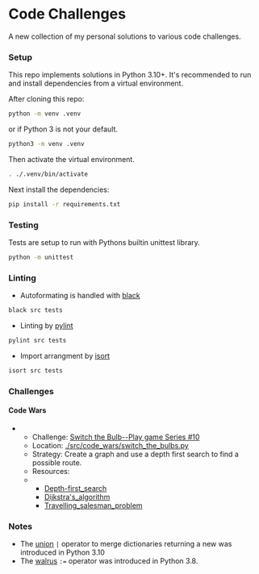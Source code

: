# Code Challenges
A new collection of my personal solutions to various code challenges.
### Setup
This repo implements solutions in Python 3.10+.  It's recommended to run and install dependencies from a virtual environment.

After cloning this repo:
```sh
python -m venv .venv
```
or if Python 3 is not your default.
```sh
python3 -m venv .venv
```

Then activate the virtual environment.
```sh
. ./.venv/bin/activate
```
Next install the dependencies:
```sh
pip install -r requirements.txt
```
### Testing
Tests are setup to run with Pythons builtin unittest library.
```sh
python -m unittest
```

### Linting
- Autoformating is handled with [black](https://pypi.org/project/black/)
```sh
black src tests
```
- Linting by [pylint](https://pypi.org/project/pylint/)
```sh
pylint src tests
```
- Import arrangment by [isort](https://pypi.org/project/isort/)
```sh
isort src tests
```

### Challenges
#### Code Wars
- - Challenge: [Switch the Bulb--Play game Series #10](https://www.codewars.com/kata/5a96064cfd57777828000187/train/python)
  - Location: [./src/code_wars/switch_the_bulbs.py](./src/code_wars/switch_the_bulbs.py)
  - Strategy: Create a graph and use a depth first search to find a possible route.
  - Resources:
  - - [Depth-first_search](https://en.wikipedia.org/wiki/Depth-first_search)
    - [Dijkstra's_algorithm](https://en.wikipedia.org/wiki/Dijkstra's_algorithm)
    - [Travelling_salesman_problem](https://en.wikipedia.org/wiki/Travelling_salesman_problem)




### Notes
- The [union](https://docs.python.org/3/whatsnew/3.10.html) `|` operator to merge dictionaries returning a new was introduced in Python 3.10
- The [walrus](https://docs.python.org/3/whatsnew/3.8.html) `:=` operator was introduced in Python 3.8.

